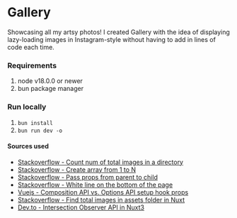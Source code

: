 # Gallery

Showcasing all my artsy photos! I created Gallery with the idea of displaying lazy-loading images in Instagram-style without having to add in lines of code each time.

### Requirements

1. node v18.0.0 or newer
2. bun package manager

### Run locally

1. `bun install`
2. `bun run dev -o`

#### Sources used
* [Stackoverflow - Count num of total images in a directory](https://stackoverflow.com/questions/55867990/is-there-a-way-to-count-how-many-files-are-in-a-folder-and-then-import-it-to-a-v)
* [Stackoverflow - Create array from 1 to N](https://stackoverflow.com/questions/3746725/how-to-create-an-array-containing-1-n)
* [Stackoverflow - Pass props from parent to child](https://stackoverflow.com/questions/76591837/how-to-receive-props-in-child-component-in-nuxt-3)
* [Stackoverflow - White line on the bottom of the page](https://stackoverflow.com/questions/47896237/white-line-at-the-bottom-of-the-page-padding-related)
* [Vuejs - Composition API vs. Options API setup hook props](https://vuejs.org/guide/components/props.html)
* [Stackoverflow - Find total images in assets folder in Nuxt](https://stackoverflow.com/questions/73997752/how-can-i-easily-list-all-files-in-assets-and-public-in-nuxtjs-3)
* [Dev.to - Intersection Observer API in Nuxt3](https://dev.to/michaelsynan/reveal-on-scroll-with-nuxt-and-intersection-observer-api-53di)